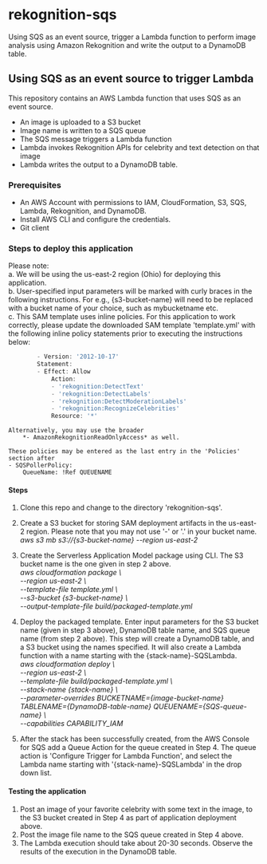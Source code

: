 # rekognition-sqs

Using SQS as an event source, trigger a Lambda function to perform image analysis using Amazon Rekognition and write the output to a DynamoDB table.



## Using SQS as an event source to trigger Lambda

This repository contains an AWS Lambda function that uses SQS as an event source.

- An image is uploaded to a S3 bucket
- Image name is written to a SQS queue
- The SQS message triggers a Lambda function
- Lambda invokes Rekognition APIs for celebrity and text detection on that image
- Lambda writes the output to a DynamoDB table.  

### Prerequisites
- An AWS Account with permissions to IAM, CloudFormation, S3, SQS, Lambda, Rekognition, and DynamoDB.
- Install AWS CLI and configure the credentials.
- Git client  

### Steps to deploy this application
Please note:   
a. We will be using the us-east-2 region (Ohio) for deploying this application.  
b. User-specified input parameters will be marked with curly braces in the following instructions. For e.g., {s3-bucket-name} will need to be replaced with a bucket name of your choice, such as mybucketname etc.  
c. This SAM template uses inline policies. For this application to work correctly, please update the downloaded SAM template 'template.yml' with the following inline policy statements prior to executing the instructions below:  
```javascript
		- Version: '2012-10-17'
		Statement:
		- Effect: Allow
			Action:
			- 'rekognition:DetectText'
			- 'rekognition:DetectLabels'
			- 'rekognition:DetectModerationLabels'
			- 'rekognition:RecognizeCelebrities'
			Resource: '*'  
```     
 	Alternatively, you may use the broader  
    	*- AmazonRekognitionReadOnlyAccess* as well.
	
    These policies may be entered as the last entry in the 'Policies' section after  
    - SQSPollerPolicy:
        QueueName: !Ref QUEUENAME   

#### Steps
1. Clone this repo and change to the directory 'rekognition-sqs'.  
  
2. Create a S3 bucket for storing SAM deployment artifacts in the us-east-2 region. Please note that you may not use '-' or '.' in your bucket name.  
	*aws s3 mb s3://{s3-bucket-name} --region us-east-2*  
      
3. Create the Serverless Application Model package using CLI. The S3 bucket name is the one given in step 2 above.  
	*aws cloudformation package \  
	--region us-east-2 \  
	--template-file template.yml \  
	--s3-bucket {s3-bucket-name} \  
	--output-template-file build/packaged-template.yml*  
      
4. Deploy the packaged template. Enter input parameters for the S3 bucket name (given in step 3 above), DynamoDB table name, and SQS queue name (from step 2 above). This step will create a DynamoDB table, and a S3 bucket using the names specified. It will also create a Lambda function with a name starting with the {stack-name}-SQSLambda.  
	*aws cloudformation deploy \  
	--region us-east-2 \  
	--template-file build/packaged-template.yml \  
	--stack-name {stack-name} \  
	--parameter-overrides BUCKETNAME={image-bucket-name} TABLENAME={DynamoDB-table-name} QUEUENAME={SQS-queue-name} \  
	--capabilities CAPABILITY_IAM*  
  
5. After the stack has been successfully created, from the AWS Console for SQS add a Queue Action for the queue created in Step 4. The queue action is 'Configure Trigger for Lambda Function', and select the Lambda name starting with '{stack-name}-SQSLambda' in the drop down list.  

#### Testing the application
1. Post an image of your favorite celebrity with some text in the image, to the S3 bucket created in Step 4 as part of application deployment above.  
2. Post the image file name to the SQS queue created in Step 4 above.  
3. The Lambda execution should take about 20-30 seconds. Observe the results of the execution in the DynamoDB table. 